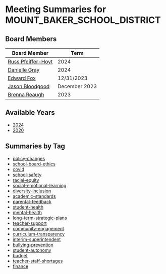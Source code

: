 # Meeting Summaries for MOUNT_BAKER_SCHOOL_DISTRICT

## Board Members

| Board Member       | Term           |
|--------------------|----------------|
| [Russ Pfeiffer-Hoyt](board_member_336.md) | 2024 |
| [Danielle Gray](board_member_337.md) | 2024 |
| [Edward Fox](board_member_338.md) | 12/31/2023 |
| [Jason Bloodgood](board_member_339.md) | December 2023 |
| [Brenna Reaugh](board_member_340.md) | 2023 |

## Available Years
- [2024](school_board_67_year_2024.md)
- [2020](school_board_67_year_2020.md)

## Summaries by Tag
- [policy-changes](school_board_67_tag_policy-changes.md)
- [school-board-ethics](school_board_67_tag_school-board-ethics.md)
- [covid](school_board_67_tag_covid.md)
- [school-safety](school_board_67_tag_school-safety.md)
- [racial-equity](school_board_67_tag_racial-equity.md)
- [social-emotional-learning](school_board_67_tag_social-emotional-learning.md)
- [diversity-inclusion](school_board_67_tag_diversity-inclusion.md)
- [academic-standards](school_board_67_tag_academic-standards.md)
- [parental-feedback](school_board_67_tag_parental-feedback.md)
- [student-health](school_board_67_tag_student-health.md)
- [mental-health](school_board_67_tag_mental-health.md)
- [long-term-strategic-plans](school_board_67_tag_long-term-strategic-plans.md)
- [teacher-support](school_board_67_tag_teacher-support.md)
- [community-engagement](school_board_67_tag_community-engagement.md)
- [curriculum-transparency](school_board_67_tag_curriculum-transparency.md)
- [interim-superintendent](school_board_67_tag_interim-superintendent.md)
- [bullying-prevention](school_board_67_tag_bullying-prevention.md)
- [student-autonomy](school_board_67_tag_student-autonomy.md)
- [budget](school_board_67_tag_budget.md)
- [teacher-staff-shortages](school_board_67_tag_teacher-staff-shortages.md)
- [finance](school_board_67_tag_finance.md)
